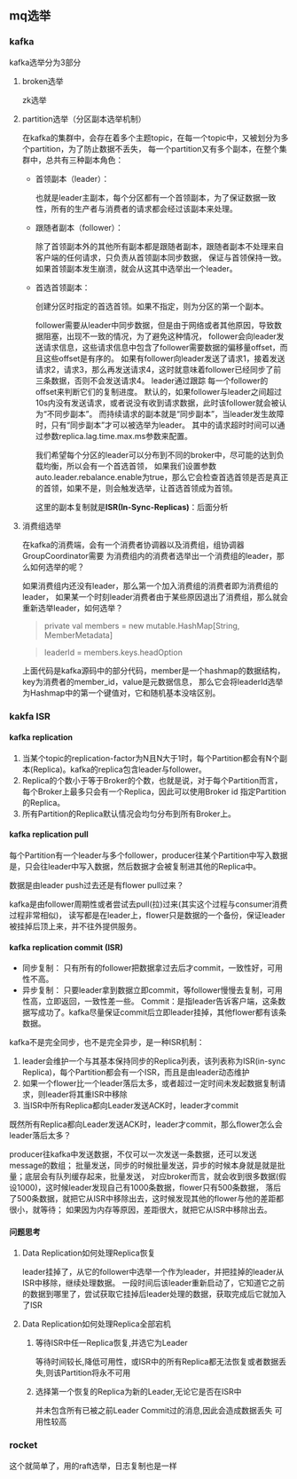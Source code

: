 ## mq选举
### kafka
kafka选举分为3部分
1. broken选举

    zk选举
    
2. partition选举（分区副本选举机制）
    
    在kafka的集群中，会存在着多个主题topic，在每一个topic中，又被划分为多个partition，为了防止数据不丢失，
    每一个partition又有多个副本，在整个集群中，总共有三种副本角色：
    
    - 首领副本（leader）：
    
        也就是leader主副本，每个分区都有一个首领副本，为了保证数据一致性，所有的生产者与消费者的请求都会经过该副本来处理。
        
    - 跟随者副本（follower）：
    
        除了首领副本外的其他所有副本都是跟随者副本，跟随者副本不处理来自客户端的任何请求，只负责从首领副本同步数据，
        保证与首领保持一致。如果首领副本发生崩溃，就会从这其中选举出一个leader。
    
    - 首选首领副本：
    
        创建分区时指定的首选首领。如果不指定，则为分区的第一个副本。
    
        follower需要从leader中同步数据，但是由于网络或者其他原因，导致数据阻塞，出现不一致的情况，为了避免这种情况，
        follower会向leader发送请求信息，这些请求信息中包含了follower需要数据的偏移量offset，而且这些offset是有序的。
        如果有follower向leader发送了请求1，接着发送请求2，请求3，那么再发送请求4，这时就意味着follower已经同步了前三条数据，否则不会发送请求4。
        leader通过跟踪 每一个follower的offset来判断它们的复制进度。
        默认的，如果follower与leader之间超过10s内没有发送请求，或者说没有收到请求数据，此时该follower就会被认为“不同步副本”。
        而持续请求的副本就是“同步副本”，当leader发生故障时，只有“同步副本”才可以被选举为leader。
        其中的请求超时时间可以通过参数replica.lag.time.max.ms参数来配置。
    
        我们希望每个分区的leader可以分布到不同的broker中，尽可能的达到负载均衡，所以会有一个首选首领，
        如果我们设置参数auto.leader.rebalance.enable为true，那么它会检查首选首领是否是真正的首领，如果不是，则会触发选举，让首选首领成为首领。
    
        这里的副本复制就是**ISR(In-Sync-Replicas)**：后面分析
       
3. 消费组选举

    在kafka的消费端，会有一个消费者协调器以及消费组，组协调器GroupCoordinator需要
    为消费组内的消费者选举出一个消费组的leader，那么如何选举的呢？

    如果消费组内还没有leader，那么第一个加入消费组的消费者即为消费组的leader，
    如果某一个时刻leader消费者由于某些原因退出了消费组，那么就会重新选举leader，如何选举？

    >private val members = new mutable.HashMap[String, MemberMetadata]
    
    > leaderId = members.keys.headOption

    上面代码是kafka源码中的部分代码，member是一个hashmap的数据结构，key为消费者的member_id，value是元数据信息，
    那么它会将leaderId选举为Hashmap中的第一个键值对，它和随机基本没啥区别。
    
    
### kakfa ISR
#### kafka replication
1. 当某个topic的replication-factor为N且N大于1时，每个Partition都会有N个副本(Replica)。kafka的replica包含leader与follower。
2. Replica的个数小于等于Broker的个数，也就是说，对于每个Partition而言，每个Broker上最多只会有一个Replica，因此可以使用Broker id 指定Partition的Replica。
3. 所有Partition的Replica默认情况会均匀分布到所有Broker上。

#### kafka replication pull
每个Partition有一个leader与多个follower，producer往某个Partition中写入数据是，只会往leader中写入数据，然后数据才会被复制进其他的Replica中。
 
数据是由leader push过去还是有flower pull过来？ 

kafka是由follower周期性或者尝试去pull(拉)过来(其实这个过程与consumer消费过程非常相似)，
读写都是在leader上，flower只是数据的一个备份，保证leader被挂掉后顶上来，并不往外提供服务。

#### kafka replication commit (ISR)
- 同步复制： 只有所有的follower把数据拿过去后才commit，一致性好，可用性不高。 
- 异步复制： 只要leader拿到数据立即commit，等follower慢慢去复制，可用性高，立即返回，一致性差一些。 
Commit：是指leader告诉客户端，这条数据写成功了。kafka尽量保证commit后立即leader挂掉，其他flower都有该条数据。

kafka不是完全同步，也不是完全异步，是一种ISR机制： 

1. leader会维护一个与其基本保持同步的Replica列表，该列表称为ISR(in-sync Replica)，每个Partition都会有一个ISR，而且是由leader动态维护 
2. 如果一个flower比一个leader落后太多，或者超过一定时间未发起数据复制请求，则leader将其重ISR中移除 
3. 当ISR中所有Replica都向Leader发送ACK时，leader才commit

既然所有Replica都向Leader发送ACK时，leader才commit，那么flower怎么会leader落后太多？ 

producer往kafka中发送数据，不仅可以一次发送一条数据，还可以发送message的数组；
批量发送，同步的时候批量发送，异步的时候本身就是就是批量；底层会有队列缓存起来，批量发送，
对应broker而言，就会收到很多数据(假设1000)，这时候leader发现自己有1000条数据，flower只有500条数据，
落后了500条数据，就把它从ISR中移除出去，这时候发现其他的flower与他的差距都很小，就等待；
如果因为内存等原因，差距很大，就把它从ISR中移除出去。

#### 问题思考
1. Data Replication如何处理Replica恢复

    leader挂掉了，从它的follower中选举一个作为leader，并把挂掉的leader从ISR中移除，继续处理数据。
    一段时间后该leader重新启动了，它知道它之前的数据到哪里了，尝试获取它挂掉后leader处理的数据，获取完成后它就加入了ISR

2. Data Replication如何处理Replica全部宕机

    1. 等待ISR中任一Replica恢复,并选它为Leader
       
       等待时间较长,降低可用性，或ISR中的所有Replica都无法恢复或者数据丢失,则该Partition将永不可用
       
    2. 选择第一个恢复的Replica为新的Leader,无论它是否在ISR中 
     
        并未包含所有已被之前Leader Commit过的消息,因此会造成数据丢失
        可用性较高
### rocket
这个就简单了，用的raft选举，日志复制也是一样